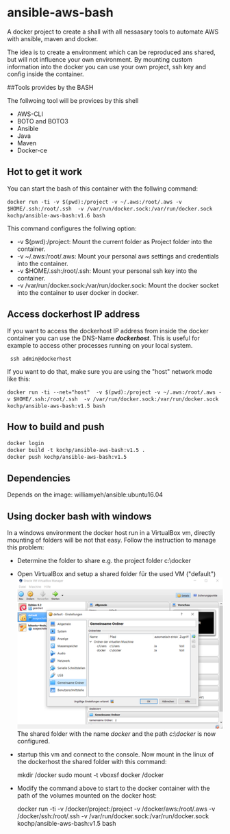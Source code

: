 # ansible-aws-bash
A docker project to create a shall with all nessasary tools to automate AWS with ansible, maven and docker.

The idea is to create a environment which can be reproduced ans shared, but will not influence your own environment. 
By mounting custom information into the docker you can use your own project, ssh key and config inside the container. 

##Tools provides by the BASH
 
The follwoing tool will be provices by this shell

 * AWS-CLI
 * BOTO and BOTO3
 * Ansible 
 * Java
 * Maven
 * Docker-ce
 
 ## Hot to get it work
 
 You can start the bash of this container with the follwing command:
 
    docker run -ti -v $(pwd):/project -v ~/.aws:/root/.aws -v $HOME/.ssh:/root/.ssh  -v /var/run/docker.sock:/var/run/docker.sock kochp/ansible-aws-bash:v1.6 bash
    
 This command configures the follwing option: 
 
 * -v $(pwd):/project: Mount the current folder as Project folder into the container.
 * -v ~/.aws:/root/.aws: Mount your personal aws settings and credentials into the container.
 * -v $HOME/.ssh:/root/.ssh: Mount your personal ssh key into the container.
 * -v /var/run/docker.sock:/var/run/docker.sock: Mount the docker socket into the container to user docker in docker.

## Access dockerhost IP address

 If you want to access the dockerhost IP address from inside the docker container you can use the DNS-Name **_dockerhost_**. 
 This is useful for example to access other processes running on your local system. 
 
     ssh admin@dockerhost
     
 If you want to do that, make sure you are using the "host" network mode like this:
    
    docker run -ti --net="host"  -v $(pwd):/project -v ~/.aws:/root/.aws -v $HOME/.ssh:/root/.ssh  -v /var/run/docker.sock:/var/run/docker.sock kochp/ansible-aws-bash:v1.5 bash


## How to build and push

    docker login
    docker build -t kochp/ansible-aws-bash:v1.5 .
    docker push kochp/ansible-aws-bash:v1.5

## Dependencies

Depends on the image: williamyeh/ansible:ubuntu16.04

## Using docker bash with windows

In a windows environment the docker host run in a VirtualBox vm, directly mounting of folders will be not that easy. 
Follow the instruction to manage this problem:

* Determine the folder to share e.g. the project folder c:\docker
* Open VirtualBox and setup a shared folder für the used VM ("default") 
![Image VirtualBox](docker-bash-windows.png)
The shared folder with the name _docker_ and the path _c:\docker_ is now configured.

* startup this vm and connect to the console. Now mount in the linux of the dockerhost the shared folder with this command: 

    
    mkdir /docker
    sudo mount -t vboxsf docker /docker

* Modify the command above to start to the docker container with the path of the volumes mounted on the docker host:

    docker run -ti -v /docker/project:/project -v /docker/aws:/root/.aws -v /docker/ssh:/root/.ssh -v /var/run/docker.sock:/var/run/docker.sock kochp/ansible-aws-bash:v1.5 bash

 
 
